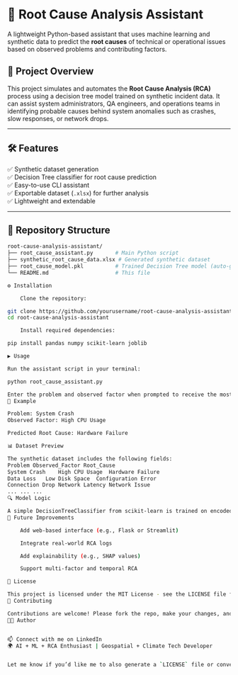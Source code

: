 

# 🧠 Root Cause Analysis Assistant

A lightweight Python-based assistant that uses machine learning and synthetic data to predict the **root causes** of technical or operational issues based on observed problems and contributing factors.

## 📌 Project Overview

This project simulates and automates the **Root Cause Analysis (RCA)** process using a decision tree model trained on synthetic incident data. It can assist system administrators, QA engineers, and operations teams in identifying probable causes behind system anomalies such as crashes, slow responses, or network drops.

---

## 🛠 Features

✅ Synthetic dataset generation  
✅ Decision Tree classifier for root cause prediction  
✅ Easy-to-use CLI assistant  
✅ Exportable dataset (`.xlsx`) for further analysis  
✅ Lightweight and extendable

---

## 📂 Repository Structure

```bash
root-cause-analysis-assistant/
├── root_cause_assistant.py       # Main Python script
├── synthetic_root_cause_data.xlsx # Generated synthetic dataset
├── root_cause_model.pkl          # Trained Decision Tree model (auto-generated)
└── README.md                     # This file

⚙️ Installation

    Clone the repository:

git clone https://github.com/yourusername/root-cause-analysis-assistant.git
cd root-cause-analysis-assistant

    Install required dependencies:

pip install pandas numpy scikit-learn joblib

▶️ Usage

Run the assistant script in your terminal:

python root_cause_assistant.py

Enter the problem and observed factor when prompted to receive the most likely root cause.
🧪 Example

Problem: System Crash
Observed Factor: High CPU Usage

Predicted Root Cause: Hardware Failure

📊 Dataset Preview

The synthetic dataset includes the following fields:
Problem	Observed_Factor	Root_Cause
System Crash	High CPU Usage	Hardware Failure
Data Loss	Low Disk Space	Configuration Error
Connection Drop	Network Latency	Network Issue
...	...	...
🔍 Model Logic

A simple DecisionTreeClassifier from scikit-learn is trained on encoded features (Problem, Observed_Factor) to classify the Root_Cause. You can inspect or retrain the model by modifying train_model() in root_cause_assistant.py.
🚀 Future Improvements

    Add web-based interface (e.g., Flask or Streamlit)

    Integrate real-world RCA logs

    Add explainability (e.g., SHAP values)

    Support multi-factor and temporal RCA

📄 License

This project is licensed under the MIT License - see the LICENSE file for details.
🤝 Contributing

Contributions are welcome! Please fork the repo, make your changes, and submit a pull request.
👨‍💻 Author


📫 Connect with me on LinkedIn
🌍 AI + ML + RCA Enthusiast | Geospatial + Climate Tech Developer


Let me know if you’d like me to also generate a `LICENSE` file or convert this into a downloadable `.md` file
